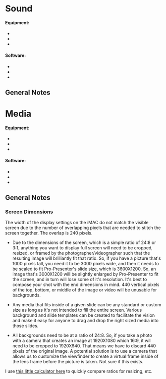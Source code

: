 # Sound
#### Equipment:
-
-
-

#### Software:
-
-
-

## General Notes
# Media

#### Equipment:
-
-
-
#### Software:
-
-
-

## General Notes

### Screen Dimensions

The width of the display settings on the iMAC do not match the visible screen due to the number of overlapping pixels that are needed to stitch the screen together.  The overlap is 240 pixels.

- Due to the dimensions of the screen, which is a simple ratio of 24:8 or 3:1, anything you want to display full screen will need to be cropped, resized, or framed by the photographer/videographer such that the resulting image will brilliantly fit that ratio.  So, if you have a picture that's 1000 pixels tall, you need it to be 3000 pixels wide, and then it needs to be scaled to fit Pro-Presenter's slide size, which is 3600X1200. So, an image that's 3000X1200 will be slightly enlarged by Pro-Presenter to fit the screen, and in turn will lose some of it's resolution.  It's best to compose your shot with the end dimensions in mind.  440 vertical pixels of the top, bottom, or middle of the image or video will be unusable for backgrounds.

- Any media that fits inside of a given slide can be any standard or custom size as long as it's not intended to fill the entire screen.  Various background and slide templates can be created to facilitate the vision and make it easy for anyone to drag and drop the right sized media into those slides.

- All backgrounds need to be at a ratio of 24:8.  So, if you take a photo with a camera that creates an image at 1920X1080 which 16:9, it will need to be cropped to 1920X640.  That means we have to discard 440 pixels of the original image.  A potential solution is to use a camera that allows us to customize the viewfinder to create a virtual frame inside of the lens frame before the picture is taken.  Not sure if this exists.

I use [this little calculator here](https://andrew.hedges.name/experiments/aspect_ratio/) to quickly compare ratios for resizing, etc.



